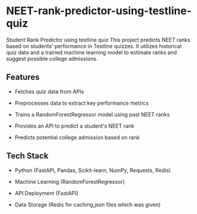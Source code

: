 # NEET-rank-predictor-using-testline-quiz
Student Rank Predictor using testline quiz
This project predicts NEET ranks based on students' performance in Testline quizzes. It utilizes historical quiz data and a trained machine learning model to estimate ranks and suggest possible college admissions.

## Features

* Fetches quiz data from APIs

* Preprocesses data to extract key performance metrics

* Trains a RandomForestRegressor model using past NEET ranks

* Provides an API to predict a student's NEET rank

* Predicts potential college admission based on rank

## Tech Stack

* Python (FastAPI, Pandas, Scikit-learn, NumPy, Requests, Redis)

* Machine Learning (RandomForestRegressor)

* API Deployment (FastAPI)

* Data Storage (Redis for caching,json files which was given)
